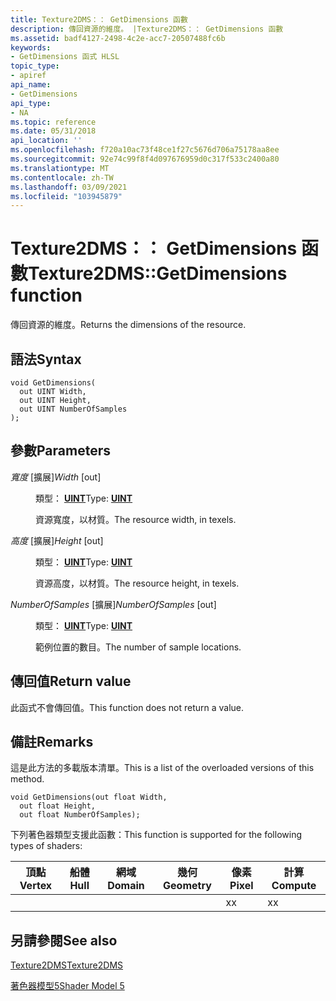 ```yaml
---
title: Texture2DMS：： GetDimensions 函數
description: 傳回資源的維度。 |Texture2DMS：： GetDimensions 函數
ms.assetid: badf4127-2498-4c2e-acc7-20507488fc6b
keywords:
- GetDimensions 函式 HLSL
topic_type:
- apiref
api_name:
- GetDimensions
api_type:
- NA
ms.topic: reference
ms.date: 05/31/2018
api_location: ''
ms.openlocfilehash: f720a10ac73f48ce1f27c5676d706a75178aa8ee
ms.sourcegitcommit: 92e74c99f8f4d097676959d0c317f533c2400a80
ms.translationtype: MT
ms.contentlocale: zh-TW
ms.lasthandoff: 03/09/2021
ms.locfileid: "103945879"
---
```

# <a name="texture2dmsgetdimensions-function"></a><span data-ttu-id="10ed5-105">Texture2DMS：： GetDimensions 函數</span><span class="sxs-lookup"><span data-stu-id="10ed5-105">Texture2DMS::GetDimensions function</span></span>

<span data-ttu-id="10ed5-106">傳回資源的維度。</span><span class="sxs-lookup"><span data-stu-id="10ed5-106">Returns the dimensions of the resource.</span></span>

## <a name="syntax"></a><span data-ttu-id="10ed5-107">語法</span><span class="sxs-lookup"><span data-stu-id="10ed5-107">Syntax</span></span>

``` syntax
void GetDimensions(
  out UINT Width,
  out UINT Height,
  out UINT NumberOfSamples
);
```

## <a name="parameters"></a><span data-ttu-id="10ed5-108">參數</span><span class="sxs-lookup"><span data-stu-id="10ed5-108">Parameters</span></span>

<dl> <dt>

<span data-ttu-id="10ed5-109">*寬度* \[擴展\]</span><span class="sxs-lookup"><span data-stu-id="10ed5-109">*Width* \[out\]</span></span>
</dt> <dd>

<span data-ttu-id="10ed5-110">類型： **[ **UINT**](/windows/desktop/WinProg/windows-data-types)**</span><span class="sxs-lookup"><span data-stu-id="10ed5-110">Type: **[**UINT**](/windows/desktop/WinProg/windows-data-types)**</span></span>

<span data-ttu-id="10ed5-111">資源寬度，以材質。</span><span class="sxs-lookup"><span data-stu-id="10ed5-111">The resource width, in texels.</span></span>

</dd> <dt>

<span data-ttu-id="10ed5-112">*高度* \[擴展\]</span><span class="sxs-lookup"><span data-stu-id="10ed5-112">*Height* \[out\]</span></span>
</dt> <dd>

<span data-ttu-id="10ed5-113">類型： **[ **UINT**](/windows/desktop/WinProg/windows-data-types)**</span><span class="sxs-lookup"><span data-stu-id="10ed5-113">Type: **[**UINT**](/windows/desktop/WinProg/windows-data-types)**</span></span>

<span data-ttu-id="10ed5-114">資源高度，以材質。</span><span class="sxs-lookup"><span data-stu-id="10ed5-114">The resource height, in texels.</span></span>

</dd> <dt>

<span data-ttu-id="10ed5-115">*NumberOfSamples* \[擴展\]</span><span class="sxs-lookup"><span data-stu-id="10ed5-115">*NumberOfSamples* \[out\]</span></span>
</dt> <dd>

<span data-ttu-id="10ed5-116">類型： **[ **UINT**](/windows/desktop/WinProg/windows-data-types)**</span><span class="sxs-lookup"><span data-stu-id="10ed5-116">Type: **[**UINT**](/windows/desktop/WinProg/windows-data-types)**</span></span>

<span data-ttu-id="10ed5-117">範例位置的數目。</span><span class="sxs-lookup"><span data-stu-id="10ed5-117">The number of sample locations.</span></span>

</dd> </dl>

## <a name="return-value"></a><span data-ttu-id="10ed5-118">傳回值</span><span class="sxs-lookup"><span data-stu-id="10ed5-118">Return value</span></span>

<span data-ttu-id="10ed5-119">此函式不會傳回值。</span><span class="sxs-lookup"><span data-stu-id="10ed5-119">This function does not return a value.</span></span>

## <a name="remarks"></a><span data-ttu-id="10ed5-120">備註</span><span class="sxs-lookup"><span data-stu-id="10ed5-120">Remarks</span></span>

<span data-ttu-id="10ed5-121">這是此方法的多載版本清單。</span><span class="sxs-lookup"><span data-stu-id="10ed5-121">This is a list of the overloaded versions of this method.</span></span>


```
void GetDimensions(out float Width,
  out float Height,
  out float NumberOfSamples);
```



<span data-ttu-id="10ed5-122">下列著色器類型支援此函數：</span><span class="sxs-lookup"><span data-stu-id="10ed5-122">This function is supported for the following types of shaders:</span></span>



| <span data-ttu-id="10ed5-123">頂點</span><span class="sxs-lookup"><span data-stu-id="10ed5-123">Vertex</span></span> | <span data-ttu-id="10ed5-124">船體</span><span class="sxs-lookup"><span data-stu-id="10ed5-124">Hull</span></span> | <span data-ttu-id="10ed5-125">網域</span><span class="sxs-lookup"><span data-stu-id="10ed5-125">Domain</span></span> | <span data-ttu-id="10ed5-126">幾何</span><span class="sxs-lookup"><span data-stu-id="10ed5-126">Geometry</span></span> | <span data-ttu-id="10ed5-127">像素</span><span class="sxs-lookup"><span data-stu-id="10ed5-127">Pixel</span></span> | <span data-ttu-id="10ed5-128">計算</span><span class="sxs-lookup"><span data-stu-id="10ed5-128">Compute</span></span> |
|--------|------|--------|----------|-------|---------|
|        |      |        |          | <span data-ttu-id="10ed5-129">x</span><span class="sxs-lookup"><span data-stu-id="10ed5-129">x</span></span>     | <span data-ttu-id="10ed5-130">x</span><span class="sxs-lookup"><span data-stu-id="10ed5-130">x</span></span>       |



 

## <a name="see-also"></a><span data-ttu-id="10ed5-131">另請參閱</span><span class="sxs-lookup"><span data-stu-id="10ed5-131">See also</span></span>

<dl> <dt>

[<span data-ttu-id="10ed5-132">Texture2DMS</span><span class="sxs-lookup"><span data-stu-id="10ed5-132">Texture2DMS</span></span>](sm5-object-texture2dms.md)
</dt> <dt>

[<span data-ttu-id="10ed5-133">著色器模型5</span><span class="sxs-lookup"><span data-stu-id="10ed5-133">Shader Model 5</span></span>](d3d11-graphics-reference-sm5.md)
</dt> </dl>

 

 
